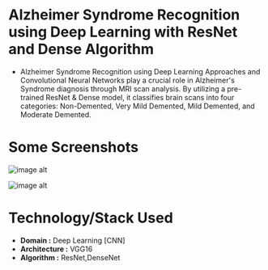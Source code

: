 # Alzheimer Syndrome Recognition using Deep Learning with ResNet and Dense Algorithm
- Alzheimer Syndrome Recognition using Deep Learning Approaches and Convolutional Neural Networks play a crucial role in Alzheimer's Syndrome diagnosis through MRI scan analysis. By utilizing a pre-trained ResNet & Dense model, it classifies brain scans into four categories: Non-Demented, Very Mild Demented, Mild Demented, and Moderate Demented.


# Some Screenshots
![image alt](https://github.com/user-attachments/assets/957fe012-7fd0-43dd-9686-e4cc4dc2b5fa)


![image alt](https://github.com/user-attachments/assets/b3734511-44a5-444b-8585-f4b116813fa2)


# Technology/Stack Used
- **Domain :** Deep Learning [CNN]
- **Architecture :** VGG16
- **Algorithm :** ResNet,DenseNet 



